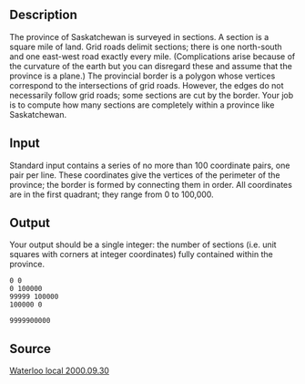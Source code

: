 <h2>Description</h2><p>The province of Saskatchewan is surveyed in sections. A section is a square mile of land. Grid roads delimit sections; there is one north-south and one east-west road exactly every mile. (Complications arise because of the curvature of the earth but you can disregard these and assume that the province is a plane.) The provincial border is a polygon whose vertices correspond to the intersections of grid roads. However, the edges do not necessarily follow grid roads; some sections are cut by the border. Your job is to compute how many sections are completely within a province like Saskatchewan. </p><h2>Input</h2><p>Standard input contains a series of no more than 100 coordinate pairs, one pair per line. These coordinates give the vertices of the perimeter of the province; the border is formed by connecting them in order. All coordinates are in the first quadrant; they range from 0 to 100,000. </p><h2>Output</h2><p>Your output should be a single integer: the number of sections (i.e. unit squares with corners at integer coordinates) fully contained within the province. </p><pre><code class="language-input1">0 0
0 100000
99999 100000
100000 0
</code></pre><pre><code class="language-output1">9999900000</code></pre><h2>Source</h2><a href="searchproblem?field=source&amp;key=Waterloo+local+2000.09.30">Waterloo local 2000.09.30</a>